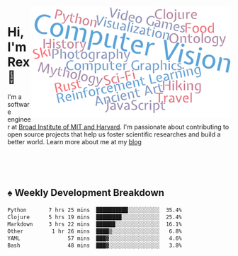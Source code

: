 <img src="https://raw.githubusercontent.com/rexwangcc/rexwangcc/master/myself.png" alt="Rex!" width="450" height="250" align="right">

# Hi, I'm Rex 👋

I'm a software engineer at [Broad Institute of MIT and Harvard](https://www.broadinstitute.org/). I'm passionate about contributing to open source projects that help us foster scientific researches and build a better world. Learn more about me at my [blog](https://rexwang.cc)

<br>
<br>
<br>

<table>
<tr valign="top" width="50%">
<!-- <td > -->

## ♠ Weekly Development Breakdown

<!-- code_time starts -->

```text
Python       7 hrs 25 mins  ██████████░░░░░░░░░░  35.4%
Clojure      5 hrs 19 mins  ████████░░░░░░░░░░░░  25.4%
Markdown     3 hrs 22 mins  ██████░░░░░░░░░░░░░░  16.1%
Other         1 hr 26 mins  ████▒░░░░░░░░░░░░░░░   6.8%
YAML               57 mins  ███▓░░░░░░░░░░░░░░░░   4.6%
Bash               48 mins  ███▓░░░░░░░░░░░░░░░░   3.8%
```

<!-- code_time ends -->

<!-- Placeholder for my Game statuses -->

<!-- <td valign="top" width="50%">

#### ♦ My Personal Progress

</td> -->

</tr>
</table>
